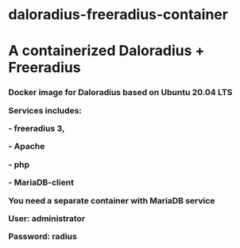 # daloradius-freeradius-container
 <h1>A containerized Daloradius + Freeradius</h1>
 
 </p>
    <h3>Docker image for Daloradius based on Ubuntu 20.04 LTS
   <p> Services includes:
    <p> - freeradius 3, 
    <p> - Apache
    <p> - php
    <p> - MariaDB-client
   <p> You need a separate container with MariaDB service
   <p> User: administrator <p>Password: radius

